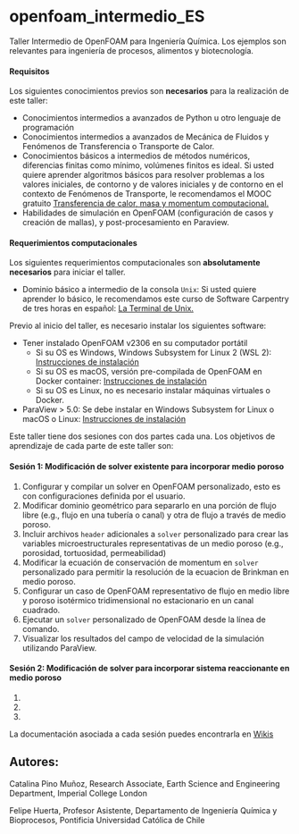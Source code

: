 # openfoam_intermedio_ES

Taller Intermedio de OpenFOAM para Ingeniería Química. Los ejemplos son relevantes para ingeniería de procesos, alimentos y biotecnología.

#### Requisitos

Los siguientes conocimientos previos son **necesarios** para la realización de este taller:

* Conocimientos intermedios a avanzados de Python u otro lenguaje de programación
* Conocimientos intermedios a avanzados de Mecánica de Fluidos y Fenómenos de Transferencia o Transporte de Calor.
* Conocimientos básicos a intermedios de métodos numéricos, diferencias finitas como mínimo, volúmenes finitos es ideal. Si usted quiere aprender algoritmos básicos para resolver problemas a los valores iniciales, de contorno y de valores iniciales y de contorno en el contexto de Fenómenos de Transporte, le recomendamos el MOOC gratuito [Transferencia de calor, masa y momentum computacional.](https://www.coursera.org/learn/transferencia-de-momentum-calor-y-masa-computacional)
* Habilidades de simulación en OpenFOAM (configuración de casos y creación de mallas), y post-procesamiento en Paraview.

#### Requerimientos computacionales
Los siguientes requerimientos computacionales son **absolutamente necesarios** para iniciar el taller.

* Dominio básico a intermedio de la consola `Unix`: Si usted quiere aprender lo básico, le recomendamos este curso de Software Carpentry de tres horas en español: [La Terminal de Unix.](https://swcarpentry.github.io/shell-novice-es/)
  
Previo al inicio del taller, es necesario instalar los siguientes software:
* Tener instalado OpenFOAM v2306 en su computador portátil
  * Si su OS es Windows, Windows Subsystem for Linux 2 (WSL 2): [Instrucciones de instalación](https://github.com/openfoam-ICL-UC/openfoam_intro_ES/wiki/Instalaci%C3%B3n-de-OpenFOAM-%E2%80%90-Windows)
  * Si su OS es macOS, versión pre-compilada de OpenFOAM en Docker container: [Instrucciones de instalación](https://github.com/openfoam-ICL-UC/openfoam_intro_ES/wiki/Instalaci%C3%B3n-de-OpenFOAM-%E2%80%90-macOS)
  * Si su OS es Linux, no es necesario instalar máquinas virtuales o Docker.
* ParaView > 5.0: Se debe instalar en Windows Subsystem for Linux o macOS o Linux: [Instrucciones de instalación](https://github.com/openfoam-ICL-UC/openfoam_intro_ES/wiki/Instalaci%C3%B3n-de-OpenFOAM-%E2%80%90-Windows)

Este taller tiene dos sesiones con dos partes cada una. Los objetivos de aprendizaje de cada parte de este taller son:

#### Sesión 1: Modificación de solver existente para incorporar medio poroso
1. Configurar y compilar un solver en OpenFOAM personalizado, esto es con configuraciones definida por el usuario.
2. Modificar dominio geométrico para separarlo en una porción de flujo libre (e.g., flujo en una tubería o canal) y otra de flujo a través de medio poroso.
3. Incluir archivos `header` adicionales a `solver` personalizado para crear las variables microestructurales representativas de un medio poroso (e.g., porosidad, tortuosidad, permeabilidad)
4. Modificar la ecuación de conservación de momentum en `solver` personalizado para permitir la resolución de la ecuacion de Brinkman en medio poroso. 
5. Configurar un caso de OpenFOAM representativo de flujo en medio libre y poroso isotérmico tridimensional no estacionario en un canal cuadrado.
6. Ejecutar un `solver` personalizado de OpenFOAM desde la línea de comando.
7. Visualizar los resultados del campo de velocidad de la simulación utilizando ParaView.

#### Sesión 2: Modificación de solver para incorporar sistema reaccionante en medio poroso
1. 
2.
3. 

La documentación asociada a cada sesión puedes encontrarla en [Wikis](https://github.com/openfoam-ICL-UC/openfoam_intermedio_ES/wiki)

## Autores:
Catalina Pino Muñoz, Research Associate, Earth Science and Engineering Department, Imperial College London

Felipe Huerta, Profesor Asistente, Departamento de Ingeniería Química y Bioprocesos, Pontificia Universidad Católica de Chile

